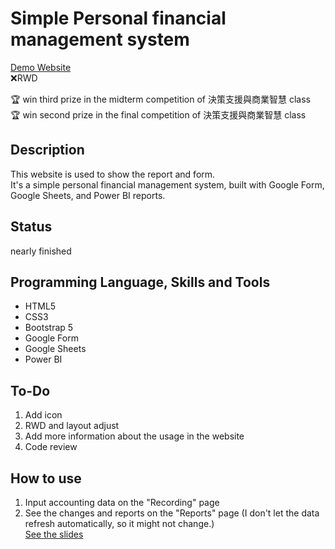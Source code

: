 # Simple Personal financial management system 
[Demo Website](https://kagari0803.github.io/financial-management-by-PowerBI/)  
❌RWD  

🏆 win third prize in the midterm competition of 決策支援與商業智慧 class  
🏆 win second prize in the final competition of 決策支援與商業智慧 class  

## Description
This website is used to show the report and form.  
It's a simple personal financial management system, built with Google Form, Google Sheets, and Power BI reports.

## Status
nearly finished

## Programming Language, Skills and Tools
* HTML5
* CSS3
* Bootstrap 5
* Google Form
* Google Sheets
* Power BI

## To-Do
1. Add icon
2. RWD and layout adjust
3. Add more information about the usage in the website
4. Code review

## How to use
1. Input accounting data on the "Recording" page
2. See the changes and reports on the "Reports" page (I don't let the data refresh automatically, so it might not change.)  
[See the slides](https://docs.google.com/presentation/d/1pjnb-kGdYC5fW_l10fEIjSOBb9PIwFtvMkZmKzbtkAk/edit?usp=sharing)  
